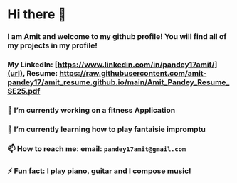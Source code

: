 # Hi there 👋


### I am Amit and welcome to my github profile! You will find all of my projects in my profile!

### My LinkedIn: [https://www.linkedin.com/in/pandey17amit/](url), Resume: https://raw.githubusercontent.com/amit-pandey17/amit_resume.github.io/main/Amit_Pandey_Resume_SE25.pdf

### 🔭 I’m currently working on a fitness Application

### 🌱 I’m currently learning how to play fantaisie impromptu

###  📫 How to reach me: email: `pandey17amit@gmail.com`

### ⚡ Fun fact: I play piano, guitar and I compose music!
